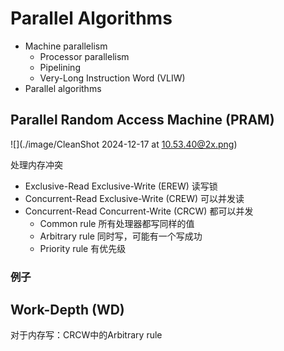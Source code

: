 # Parallel Algorithms

- Machine parallelism
    - Processor parallelism
    - Pipelining
    - Very-Long Instruction Word (VLIW)
- Parallel algorithms

## Parallel Random Access Machine (PRAM)

![](./image/CleanShot 2024-12-17 at 10.53.40@2x.png)

处理内存冲突

- Exclusive-Read Exclusive-Write (EREW) 读写锁
- Concurrent-Read Exclusive-Write (CREW) 可以并发读
- Concurrent-Read Concurrent-Write (CRCW) 都可以并发
    - Common rule 所有处理器都写同样的值
    - Arbitrary rule 同时写，可能有一个写成功
    - Priority rule 有优先级

### 例子

## Work-Depth (WD)












对于内存写：CRCW中的Arbitrary rule